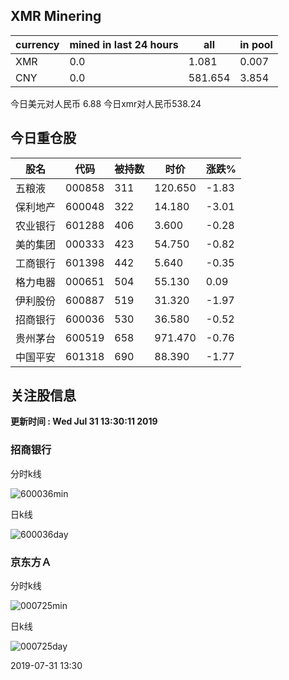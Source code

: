 ## XMR Minering

|currency|mined in last 24 hours|all|in pool|
|---|---|---|---|
|XMR|0.0|1.081|0.007|
|CNY|0.0|581.654|3.854|

今日美元对人民币 6.88	今日xmr对人民币538.24


## 今日重仓股 

|股名|代码|被持数|时价|涨跌%|
|---|---|---|---|---|
|五粮液|000858|311|120.650|-1.83|
|保利地产|600048|322|14.180|-3.01|
|农业银行|601288|406|3.600|-0.28|
|美的集团|000333|423|54.750|-0.82|
|工商银行|601398|442|5.640|-0.35|
|格力电器|000651|504|55.130|0.09|
|伊利股份|600887|519|31.320|-1.97|
|招商银行|600036|530|36.580|-0.52|
|贵州茅台|600519|658|971.470|-0.76|
|中国平安|601318|690|88.390|-1.77|

## 关注股信息
**更新时间 : Wed Jul 31 13:30:11 2019**
### 招商银行 
分时k线

![600036min](http://image.sinajs.cn/newchart/min/n/sh600036.gif)

日k线

![600036day](http://image.sinajs.cn/newchart/daily/n/sh600036.gif)

### 京东方Ａ 
分时k线

![000725min](http://image.sinajs.cn/newchart/min/n/sz000725.gif)

日k线

![000725day](http://image.sinajs.cn/newchart/daily/n/sz000725.gif)

2019-07-31 13:30